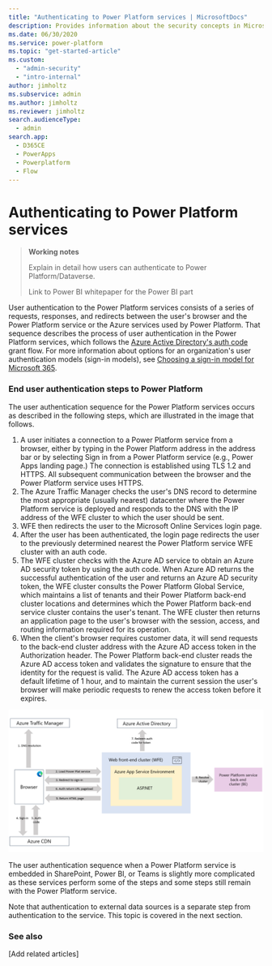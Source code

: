 ```yaml
---
title: "Authenticating to Power Platform services | MicrosoftDocs"
description: Provides information about the security concepts in Microsoft Dataverse.
ms.date: 06/30/2020
ms.service: power-platform
ms.topic: "get-started-article"
ms.custom: 
  - "admin-security"
  - "intro-internal"
author: jimholtz
ms.subservice: admin
ms.author: jimholtz
ms.reviewer: jimholtz
search.audienceType: 
  - admin
search.app:
  - D365CE
  - PowerApps
  - Powerplatform
  - Flow
---
```

# Authenticating to Power Platform services

> **Working notes**
>
> Explain in detail how users can authenticate to Power Platform/Dataverse.
>
> Link to Power BI whitepaper for the Power BI part

User authentication to the Power Platform services consists of a series of requests, responses, and redirects between the user's browser and the Power Platform service or the Azure services used by Power Platform. That sequence describes the process of user authentication in the Power Platform services, which follows the [Azure Active Directory's auth code](https://docs.microsoft.com/en-us/azure/active-directory/develop/v2-oauth2-auth-code-flow) grant flow. For more information about options for an organization's user authentication models (sign-in models), see [Choosing a sign-in model for Microsoft 365](https://www.microsoft.com/en-us/microsoft-365/blog/2014/05/13/choosing-a-sign-in-model-for-office-365/).

### End user authentication steps to Power Platform

The user authentication sequence for the Power Platform services occurs as described in the following steps, which are illustrated in the image that follows.

1. A user initiates a connection to a Power Platform service from a browser, either by typing in the Power Platform address in the address bar or by selecting Sign in from a Power Platform service (e.g., Power Apps landing page.) The connection is established using TLS 1.2 and HTTPS. All subsequent communication between the browser and the Power Platform service uses HTTPS.
2. The Azure Traffic Manager checks the user's DNS record to determine the most appropriate (usually nearest) datacenter where the Power Platform service is deployed and responds to the DNS with the IP address of the WFE cluster to which the user should be sent.
3. WFE then redirects the user to the Microsoft Online Services login page.
4. After the user has been authenticated, the login page redirects the user to the previously determined nearest the Power Platform service WFE cluster with an auth code.
5. The WFE cluster checks with the Azure AD service to obtain an Azure AD security token by using the auth code. When Azure AD returns the successful authentication of the user and returns an Azure AD security token, the WFE cluster consults the Power Platform Global Service, which maintains a list of tenants and their Power Platform back-end cluster locations and determines which the Power Platform back-end service cluster contains the user's tenant. The WFE cluster then returns an application page to the user's browser with the session, access, and routing information required for its operation.
6. When the client's browser requires customer data, it will send requests to the back-end cluster address with the Azure AD access token in the Authorization header. The Power Platform back-end cluster reads the Azure AD access token and validates the signature to ensure that the identity for the request is valid. The Azure AD access token has a default lifetime of 1 hour, and to maintain the current session the user's browser will make periodic requests to renew the access token before it expires.

  ![End user authentication sequence.](./media/EndUserAuthSequence.png " End user authentication sequence to Power Platform services with browser, Azure traffic Manager, Azure CDN, the Web Front end (WFE) Azure Active Directly, and Power Platform back-end cluster.  Authentication to back-end data sources is separate.")

The user authentication sequence when a Power Platform service is embedded in SharePoint, Power BI, or Teams is slightly more complicated as these services perform some of the steps and some steps still remain with the Power Platform service.

Note that authentication to external data sources is a separate step from authentication to the service.  This topic is covered in the next section. 
### See also

[Add related articles]
